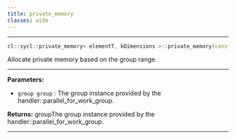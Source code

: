 ```yaml
---
title: private_memory
classes: wide
---
```



---

```cpp
cl::sycl::private_memory< elementT, kDimensions >::private_memory(const group< kDimensions > &group)
```


Allocate private memory based on the group range. 


---
**Parameters:**

 - `group group`
: The group instance provided by the handler::parallel_for_work_group. 

**Returns:** groupThe group instance provided by the handler::parallel_for_work_group. 

---
